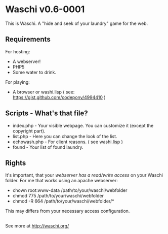 # Waschi v0.6-0001
This is Waschi.
A "hide and seek of your laundry" game for the web.

## Requirements

For hosting:
- A webserver!
- PHP5
- Some water to drink.

For playing:
- A browser or washi.lisp ( see: https://gist.github.com/codepony/4994410 )

## Scripts - What's that file?

- index.php - Your visible webpage. You can customize it (except the copyright part).
- list.php - Here you can change the look of the list.
- echowash.php - For client reasons. ( see washi.lisp )
- found - Your list of found laundry. 

## Rights
It's important, that your *webserver has a read/write access* on your Waschi folder.
For me that works using an apache webserver:


- chown root:www-data /path/to/your/waschi/webfolder
- chmod 775 /path/to/your/waschi/webfolder
- chmod -R 664 /path/to/your/waschi/webfolder/*

This may differs from your necessary access configuration.

## 
See more at http://waschi.org/
